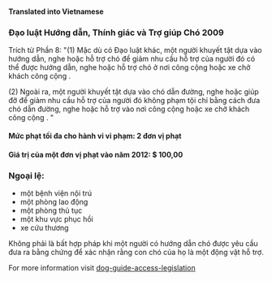 #### **Translated into Vietnamese**

### Đạo luật Hướng dẫn, Thính giác và Trợ giúp Chó 2009

Trích từ Phần 8:
"(1) Mặc dù có Đạo luật khác, một người khuyết tật dựa vào hướng dẫn, nghe hoặc hỗ trợ chó để giảm nhu cầu hỗ trợ của người đó có thể được hướng dẫn, nghe hoặc hỗ trợ chó ở nơi công cộng hoặc xe chở khách công cộng .

(2) Ngoài ra, một người khuyết tật dựa vào chó dẫn đường, nghe hoặc giúp đỡ để giảm nhu cầu hỗ trợ của người đó không phạm tội chỉ bằng cách đưa chó dẫn đường, nghe hoặc hỗ trợ vào nơi công cộng hoặc xe chở khách công cộng . "

#### Mức phạt tối đa cho hành vi vi phạm: 2 đơn vị phạt

#### Giá trị của một đơn vị phạt vào năm 2012: $ 100,00

### Ngoại lệ:
- một bệnh viện nội trú
- một phòng lao động
- một phòng thủ tục
- một khu vực phục hồi
- xe cứu thương

Không phải là bất hợp pháp khi một người có hướng dẫn chó được yêu cầu đưa ra bằng chứng để xác nhận rằng con chó của họ là một động vật hỗ trợ.

For more information visit [dog-guide-access-legislation](https://www.bca.org.au/dog-guide-access-legislation/)